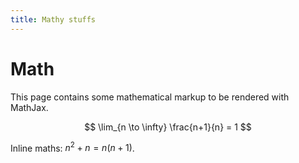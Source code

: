 ```yaml
---
title: Mathy stuffs
---
```


# Math

This page contains some mathematical markup to be rendered with MathJax.

$$ \lim_{n \to \infty} \frac{n+1}{n} = 1 $$

Inline maths: $n^2 + n = n(n+1)$.